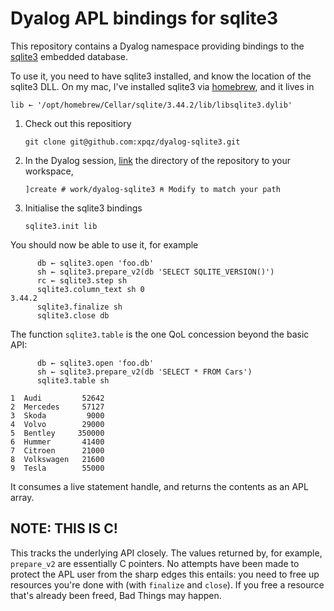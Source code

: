 # Dyalog APL bindings for sqlite3

This repository contains a Dyalog namespace providing bindings to the [sqlite3](https://www.sqlite.org/) embedded database. 

To use it, you need to have sqlite3 installed, and know the location of the sqlite3 DLL. On my mac, I've installed sqlite3 via [homebrew](https://brew.sh), and it lives in 

```apl
lib ← '/opt/homebrew/Cellar/sqlite/3.44.2/lib/libsqlite3.dylib'
```

1. Check out this repositiory
    ```
    git clone git@github.com:xpqz/dyalog-sqlite3.git
    ```
1. In the Dyalog session, [link](https://dyalog.github.io/link) the directory of the repository to your workspace,
    ```
    ]create # work/dyalog-sqlite3 ⍝ Modify to match your path
    ```
1. Initialise the sqlite3 bindings
    ```
    sqlite3.init lib
    ```

You should now be able to use it, for example

```apl
      db ← sqlite3.open 'foo.db'
      sh ← sqlite3.prepare_v2(db 'SELECT SQLITE_VERSION()')
      rc ← sqlite3.step sh
      sqlite3.column_text sh 0
3.44.2
      sqlite3.finalize sh
      sqlite3.close db
```

The function `sqlite3.table` is the one QoL concession beyond the basic API:

```apl
      db ← sqlite3.open 'foo.db'
      sh ← sqlite3.prepare_v2(db 'SELECT * FROM Cars')
      sqlite3.table sh

1  Audi         52642
2  Mercedes     57127
3  Skoda         9000
4  Volvo        29000
5  Bentley     350000
6  Hummer       41400
7  Citroen      21000
8  Volkswagen   21600
9  Tesla        55000
```

It consumes a live statement handle, and returns the contents as an APL array.

## NOTE: THIS IS C!

This tracks the underlying API closely. The values returned by, for example, `prepare_v2` are essentially C pointers. No attempts have been made to protect the APL user from the sharp edges this entails: you need to free up resources you're done with (with `finalize` and `close`). If you free a resource that's already been freed, Bad Things may happen.